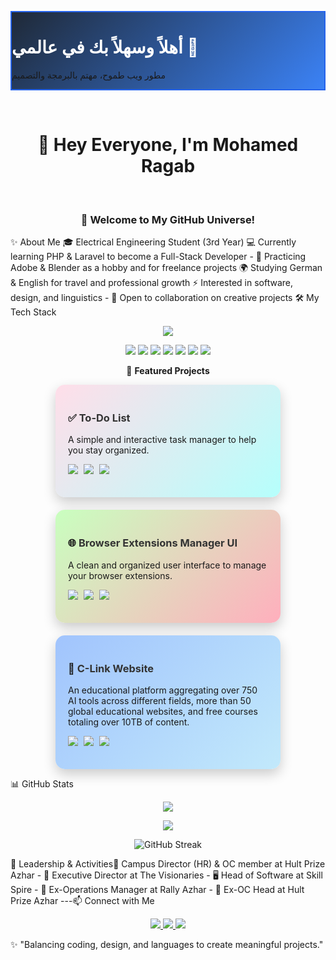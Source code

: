 <p align="center">
<div class="max-w-4xl w-full p-8 mx-auto text-center rounded-3xl shadow-2xl transition-all duration-300 transform"
style="background: linear-gradient(135deg, #1f2937, #3b82f6); border: 2px solid #2563eb;">
<h1 class="text-4xl sm:text-5xl md:text-6xl font-extrabold mb-4 drop-shadow-lg" style="color: #ffffff;">
أهلاً وسهلاً بك في عالمي 👋
</h1>
<p class="text-lg sm:text-xl md:text-2xl font-light text-gray-200 mt-2">
مطور ويب طموح، مهتم بالبرمجة والتصميم
</p>
</div>
</p>
​<h1 align="center">
👋 Hey Everyone, I'm Mohamed Ragab
</h1>
​<h3 align="center">
🚀 Welcome to My GitHub Universe!
</h3>

✨ About Me
​🎓 Electrical Engineering Student (3rd Year)
​💻 Currently learning PHP & Laravel to become a Full-Stack Developer - 🎨 Practicing Adobe & Blender as a hobby and for freelance projects
​🌍 Studying German & English for travel and professional growth
​⚡ Interested in software, design, and linguistics - 🤝 Open to collaboration on creative projects
​🛠️ My Tech Stack
​<p align="center">
<!-- Primary Link (should work most of the time) -->
<p align="center">
  <!-- أيقونات الأدوات -->
  <img src="https://skillicons.dev/icons?i=html,css,js,php,laravel,blender,ps" />
</p>

<!-- Badges بديلة لكل أداة -->
<p align="center">
  <img src="https://img.shields.io/badge/HTML5-E34F26?style=for-the-badge&logo=html5&logoColor=white" />
  <img src="https://img.shields.io/badge/CSS3-1572B6?style=for-the-badge&logo=css3&logoColor=white" />
  <img src="https://img.shields.io/badge/JavaScript-F7DF1E?style=for-the-badge&logo=javascript&logoColor=black" />
  <img src="https://img.shields.io/badge/PHP-777BB4?style=for-the-badge&logo=php&logoColor=white" />
  <img src="https://img.shields.io/badge/Laravel-FF2D20?style=for-the-badge&logo=laravel&logoColor=white" />
  <img src="https://img.shields.io/badge/Blender-F5792A?style=for-the-badge&logo=blender&logoColor=white" />
  <img src="https://img.shields.io/badge/Adobe%20Photoshop-31A8FF?style=for-the-badge&logo=adobephotoshop&logoColor=white" />
</p>

 <p align="center">
  📌 <b>Featured Projects</b>
</p>

<div align="center" style="display:flex; flex-wrap:wrap; justify-content:center; gap:20px;">

<style>
.project-card {
  background: linear-gradient(135deg,#FFDEE9,#B5FFFC);
  border-radius: 15px;
  padding: 20px;
  width: 320px;
  box-shadow: 0 8px 20px rgba(0,0,0,0.2);
  text-align: left;
  transition: transform 0.3s ease, box-shadow 0.3s ease;
}
.project-card:hover {
  transform: translateY(-10px) scale(1.03);
  box-shadow: 0 12px 25px rgba(0,0,0,0.35);
}

.project-card h3 a {
  text-decoration: none;
  color: #333;
}

/* Badge Hover Animation */
.project-badge img {
  transition: transform 0.3s ease, filter 0.3s ease;
  margin-right: 5px;
}
.project-badge img:hover {
  transform: scale(1.2) rotate(10deg);
  filter: brightness(1.3);
}
</style>

<!-- To-Do List Card -->
<div class="project-card">
  <h3>✅ <a href="https://github.com/RagabCodes/to-do-list">To-Do List</a></h3>
  <p>A simple and interactive task manager to help you stay organized.</p>
  <p class="project-badge">
    <img src="https://img.shields.io/badge/HTML5-E34F26?style=flat-square&logo=html5&logoColor=white" />
    <img src="https://img.shields.io/badge/CSS3-1572B6?style=flat-square&logo=css3&logoColor=white" />
    <img src="https://img.shields.io/badge/JavaScript-F7DF1E?style=flat-square&logo=javascript&logoColor=black" />
  </p>
</div>

<!-- Browser Extensions Manager UI Card -->
<div class="project-card" style="background: linear-gradient(135deg,#C9FFBF,#FFAFBD);">
  <h3>🌐 <a href="https://github.com/RagabCodes/browser-extensions-manager-ui-main">Browser Extensions Manager UI</a></h3>
  <p>A clean and organized user interface to manage your browser extensions.</p>
  <p class="project-badge">
    <img src="https://img.shields.io/badge/HTML5-E34F26?style=flat-square&logo=html5&logoColor=white" />
    <img src="https://img.shields.io/badge/CSS3-1572B6?style=flat-square&logo=css3&logoColor=white" />
    <img src="https://img.shields.io/badge/JavaScript-F7DF1E?style=flat-square&logo=javascript&logoColor=black" />
  </p>
</div>

<!-- C-Link Website Card -->
<div class="project-card" style="background: linear-gradient(135deg,#A1C4FD,#C2E9FB);">
  <h3>🔗 <a href="https://github.com/RagabCodes/C-link-website">C-Link Website</a></h3>
  <p>An educational platform aggregating over 750 AI tools across different fields, more than 50 global educational websites, and free courses totaling over 10TB of content.</p>
  <p class="project-badge">
    <img src="https://img.shields.io/badge/PHP-777BB4?style=flat-square&logo=php&logoColor=white" />
    <img src="https://img.shields.io/badge/CSS3-1572B6?style=flat-square&logo=css3&logoColor=white" />
    <img src="https://img.shields.io/badge/JavaScript-F7DF1E?style=flat-square&logo=javascript&logoColor=black" />
  </p>
</div>

</div>

📊 GitHub Stats
​<p align="center">
<img src="https://github-readme-stats.vercel.app/api?username=RagabCodes&show_icons=true&theme=radical" />
</p>
<p align="center">
<img src="https://github-readme-stats.vercel.app/api/top-langs/?username=RagabCodes&layout=compact&theme=radical" />
</p>
<p align="center">
<img src="https://streak-stats.demolab.com?user=RagabCodes&theme=radical" alt="GitHub Streak" />
</p>
​🌟 Leadership & Activities
​🎯 Campus Director (HR) & OC member at Hult Prize Azhar - 💼 Executive Director at The Visionaries - 🖥️ Head of Software at Skill Spire - 📍 Ex-Operations Manager at Rally Azhar - 📍 Ex-OC Head at Hult Prize Azhar ---
​📫 Connect with Me
​<p align="center">
<a href="https://www.linkedin.com/in/mohamed-r-ragab">
<img src="https://img.shields.io/badge/LinkedIn-0077B5?style=for-the-badge&logo=linkedin&logoColor=white" />
</a>
<a href="https://www.facebook.com/Moham3dRajab">
<img src="https://img.shields.io/badge/Facebook-1877F2?style=for-the-badge&logo=facebook&logoColor=white" />
</a>
<a href="mailto:rjb27858@gmail.com">
<img src="https://img.shields.io/badge/Email-D14836?style=for-the-badge&logo=gmail&logoColor=white" />
</a>
</p>
​✨ "Balancing coding, design, and languages to create meaningful projects."
